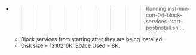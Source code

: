 * >>>>>>>>> Running inst-min-con-04-block-services-start-postinstall.sh ...
  * Block services from starting after they are being installed.
  * Disk size = 1210216K. Space Used = 8K.
